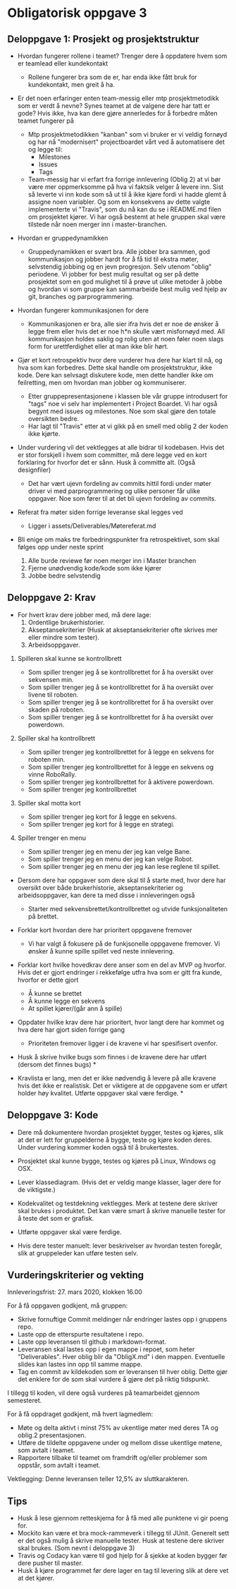 # Obligatorisk oppgave 3

## Deloppgave 1: Prosjekt og prosjektstruktur
*   Hvordan fungerer rollene i teamet? Trenger dere å oppdatere hvem som er teamlead eller kundekontakt
    *   Rollene fungerer bra som de er, har enda ikke fått bruk for kundekontakt, men greit å ha.
    
*   Er det noen erfaringer enten team-messig eller mtp prosjektmetodikk som er verdt å nevne? Synes teamet
    at de valgene dere har tatt er gode? Hvis ikke, hva kan dere gjøre annerledes for å forbedre måten teamet
    fungerer på
    *   Mtp prosjektmetodikken "kanban" som vi bruker er vi veldig fornøyd og har nå "modernisert" projectboardet
    vårt ved å automatisere det og legge til:
        *   Milestones
        *   Issues
        *   Tags
    *   Team-messig har vi erfart fra forrige innlevering (Oblig 2) at vi bør være mer oppmerksomme på hva vi faktsik
    velger å levere inn. Sist så leverte vi inn kode som så ut til å ikke kjøre fordi vi hadde
    glemt å assigne noen variabler. Og som en konsekvens av dette valgte implementerte vi "Travis",
    som du nå kan du se i README.md filen om prosjektet kjører. Vi har også bestemt at hele gruppen skal
    være tilstede når noen merger inn i master-branchen.
    
*   Hvordan er gruppedynamikken
    *   Gruppedynamikken er svært bra. Alle jobber bra sammen, god kommunikasjon og jobber hardt for å få tid til ekstra møter, selvstendig jobbing og en jevn progresjon. Selv utenom "oblig" periodene.
    Vi jobber for best mulig resultat og ser på dette prosjektet som en god mulighet til å prøve ut ulike metoder å jobbe og hvordan vi som gruppe kan sammarbeide best mulig ved hjelp av git, branches og 
    parprogrammering. 

*   Hvordan fungerer kommunikasjonen for dere
    *   Kommunikasjonen er bra, alle sier ifra hvis det er noe de ønsker å legge frem eller hvis det er noe h*n skulle vært misfornøyd med. All kommunikasjon holdes saklig og rolig uten 
    at noen føler noen slags form for urettferdighet eller at man ikke blir hørt.

*   Gjør et kort retrospektiv hvor dere vurderer hva dere har klart til nå, og hva som kan forbedres. Dette skal
    handle om prosjektstruktur, ikke kode. Dere kan selvsagt diskutere kode, men dette handler ikke om
    feilretting, men om hvordan man jobber og kommuniserer.
    *   Etter gruppepresentasjonene i klassen ble vår gruppe introdusert for "tags" noe vi selv har implementert i Project Boardet. Vi har også begynt med issues og milestones. Noe som skal gjøre
    den totale oversikten bedre.
    *   Har lagt til "Travis" etter at vi gikk på en smell med oblig 2 der koden ikke kjørte.
    
*   Under vurdering vil det vektlegges at alle bidrar til kodebasen. Hvis det er stor forskjell i hvem som
    committer, må dere legge ved en kort forklaring for hvorfor det er sånn. Husk å committe alt. (Også designfiler)
    *   Det har vært ujevn fordeling av commits hittil fordi under møter driver vi med parprogrammering og ulike personer får ulike oppgaver.
    Noe som fører til at det bli ujevn fordeling av commits.
    
*   Referat fra møter siden forrige leveranse skal legges ved
    *   Ligger i assets/Deliverables/Møtereferat.md

*   Bli enige om maks tre forbedringspunkter fra retrospektivet, som skal følges opp under neste sprint
    1.  Alle burde reviewe før noen merger inn i Master branchen
    2.  Fjerne unødvendig kode/kode som ikke kjører
    3.  Jobbe bedre selvstendig

## Deloppgave 2: Krav
*   For hvert krav dere jobber med, må dere lage:
    1.  Ordentlige brukerhistorier.
    2.  Akseptansekriterier (Husk at akseptansekriterier ofte skrives mer eller mindre som tester).
    3.  Arbeidsoppgaver.
    

1.  Spilleren skal kunne se kontrollbrett  
    *   Som spiller trenger jeg å se kontrollbrettet for å ha oversikt over sekvensen min.
    *   Som spiller trenger jeg å se kontrollbrettet for å ha oversikt over livene til roboten.
    *   Som spiller trenger jeg å se kontrollbrettet for å ha oversikt over skaden på roboten.
    *   Som spiller trenger jeg å se kontrollbrettet for å ha oversikt over powerdown.
    
2.  Spiller skal ha kontrollbrett
    *   Som spiller trenger jeg kontrollbrettet for å legge en sekvens for roboten min.
    *   Som spiller trenger jeg kontrollbrettet for å legge en sekvens og vinne RoboRally.
    *   Som spiller trenger jeg kontrollbrettet for å aktivere powerdown.
    *   Som spiller trenger jeg kontrollbrettet 

3.  Spiller skal motta kort
    *   Som spiller trenger jeg kort for å legge en sekvens.
    *   Som spiller trenger jeg kort for å legge en strategi.

4.  Spiller trenger en menu
    *   Som spiller trenger jeg en menu der jeg kan velge Bane.
    *   Som spiller trenger jeg en menu der jeg kan velge Robot.
    *   Som spiller trenger jeg en menu der jeg kan lese reglene til spillet.
    
*   Dersom dere har oppgaver som dere skal til å starte med, hvor dere har oversikt over både brukerhistorie, akseptansekriterier og arbeidsoppgaver, kan dere ta med disse i innleveringen også
    *   Starter med sekvensbrettet/kontrollbrettet og utvide funksjonaliteten på brettet.
    
*   Forklar kort hvordan dere har prioritert oppgavene fremover
    *   Vi har valgt å fokusere på de funkjsonelle oppgavene fremover. Vi ønsker å kunne spille spillet ved neste innlevering.
    
*   Forklar kort hvilke hovedkrav dere anser som en del av MVP og hvorfor. Hvis det er gjort endringer i rekkefølge utfra hva som er gitt fra kunde, hvorfor er dette gjort
    *   Å kunne se brettet 
    *   Å kunne legge en sekvens
    *   At spillet kjører/(går ann å spille)
    
*   Oppdater hvilke krav dere har prioritert, hvor langt dere har kommet og hva dere har gjort siden forrige gang
    *   Prioriteten fremover ligger i de kravene vi har spesifisert ovenfor.
    
*   Husk å skrive hvilke bugs som finnes i de kravene dere har utført (dersom det finnes bugs)
    *   
    
*   Kravlista er lang, men det er ikke nødvendig å levere på alle kravene hvis det ikke er realistisk. Det er viktigere at de oppgavene som er utført holder høy kvalitet. Utførte oppgaver skal være ferdige.
    *   

## Deloppgave 3: Kode
*   Dere må dokumentere hvordan prosjektet bygger, testes og kjøres, slik at det er lett for gruppelderne å bygge, teste og kjøre koden deres. Under vurdering kommer koden også til å brukertestes.

*   Prosjektet skal kunne bygge, testes og kjøres på Linux, Windows og OSX.

*   Lever klassediagram. (Hvis det er veldig mange klasser, lager dere for de viktigste.)

*   Kodekvalitet og testdekning vektlegges. Merk at testene dere skriver skal brukes i produktet. Det kan være smart å skrive manuelle tester for å teste det som er grafisk. 

*   Utførte oppgaver skal være ferdige.

*   Hvis dere tester manuelt: lever beskrivelser av hvordan testen foregår, slik at gruppeleder kan utføre testen selv.

## Vurderingskriterier og vekting
Innleveringsfrist: 27. mars 2020, klokken 16.00

For å få oppgaven godkjent, må gruppen:
*   Skrive fornuftige Commit meldinger når endringer lastes opp i gruppens repo.
*   Laste opp de etterspurte resultatene i repo.
*   Laste opp leveransen til github i markdown-format.
*   Leveransen skal lastes opp i egen mappe i repoet, som heter "Deliverables". Hver oblig blir da "ObligX.md" i den mappen. Eventuelle slides kan lastes inn opp til samme mappe.
*   Tag en commit av kildekoden som er leveransen til hver oblig. Dette gjør det enklere for de som skal vurdere å gjøre det på riktig tidspunkt.

I tillegg til koden, vil dere også vurderes på teamarbeidet gjennom semesteret.

For å få oppdraget godkjent, må hvert lagmedlem:
*   Møte og delta aktivt i minst 75% av ukentlige møter med deres TA og oblig.2 presentasjonen.
*   Utføre de tildelte oppgavene under og mellom disse ukentlige møtene, som avtalt i teamet.
*   Rapportere tilbake til teamet om framdrift og/eller problemer som oppstår, som avtalt i teamet.

Vektlegging: Denne leveransen teller 12,5% av sluttkarakteren.

## Tips
*   Husk å lese gjennom retteskjema for å få med alle punktene vi gir poeng for. 
*   Mockito kan være et bra mock-rammeverk i tillegg til JUnit. Generelt sett er det også mulig å skrive manuelle tester. Husk at testene dere skriver skal brukes. (Som nevnt i deloppgave 3)
*   Travis og Codacy kan være til god hjelp for å sjekke at koden bygger før dere pusher til master.
*   Husk å kjøre programmet før dere lager en tag til levering slik at dere vet at det kjører. 